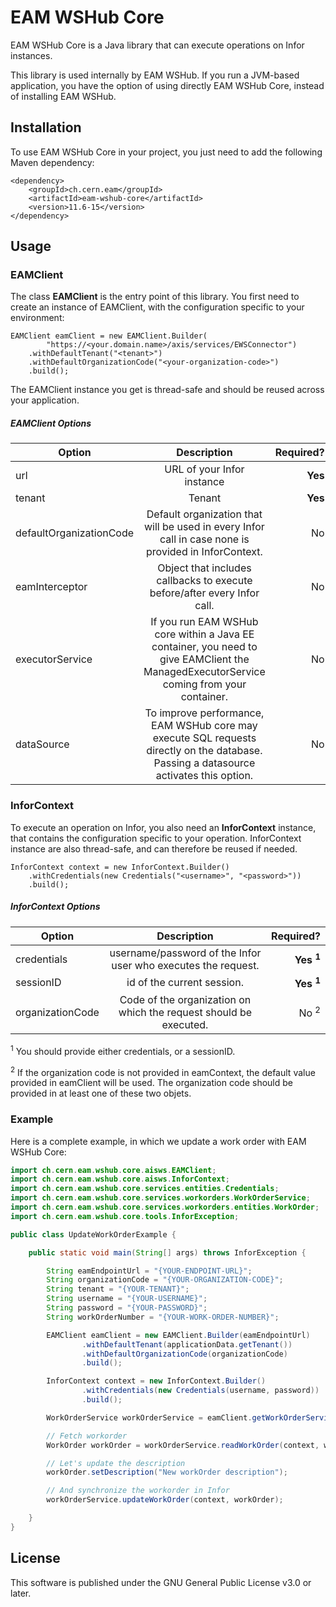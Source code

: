 # EAM WSHub Core

EAM WSHub Core is a Java library that can execute operations on Infor instances.

This library is used internally by EAM WSHub. If you run a JVM-based application, you have
the option of using directly EAM WSHub Core, instead of installing EAM WSHub.

## Installation
To use EAM WSHub Core in your project, you just need to add the following Maven dependency:
```
<dependency>
    <groupId>ch.cern.eam</groupId>
    <artifactId>eam-wshub-core</artifactId>
    <version>11.6-15</version>
</dependency>
```

## Usage
### EAMClient
The class **EAMClient** is the entry point of this library.
You first need to create an instance of EAMClient, with the configuration specific to your environment:

```
EAMClient eamClient = new EAMClient.Builder(
        "https://<your.domain.name>/axis/services/EWSConnector") 
    .withDefaultTenant("<tenant>")
    .withDefaultOrganizationCode("<your-organization-code>")
    .build();
```
The EAMClient instance you get is thread-safe and should be reused across your application.

##### EAMClient Options
| Option        | Description           | Required?  |
| ------------- |:-------------:| -----:|
| url           | URL of your Infor instance | **Yes** |
| tenant        | Tenant      |   **Yes** |
| defaultOrganizationCode  | Default organization that will be used in every Infor call in case none is provided in InforContext.      |    No |
| eamInterceptor  | Object that includes callbacks to execute before/after every Infor call.      |    No |
| executorService  | If you run EAM WSHub core within a Java EE container, you need to give EAMClient the ManagedExecutorService coming from your container.    |    No |
| dataSource  | To improve performance, EAM WSHub core may execute SQL requests directly on the database. Passing a datasource activates this option.     |    No |

### InforContext
To execute an operation on Infor, you also need an **InforContext** instance, that contains the configuration specific to
your operation. InforContext instance are also thread-safe, and can therefore be reused if needed. 
```
InforContext context = new InforContext.Builder()
    .withCredentials(new Credentials("<username>", "<password>"))
    .build();
```
##### InforContext Options
| Option        | Description           | Required?  |
| ------------- |:-------------:| -----:|
| credentials           | username/password of the Infor user who executes the request. | **Yes <sup>1</sup>** |
| sessionID        | id of the current session.      |   **Yes <sup>1</sup>** |
| organizationCode  | Code of the organization on which the request should be executed.|    No <sup>2</sup> |

<sup>1</sup> You should provide either credentials, or a sessionID.

<sup>2</sup> If the organization code is not provided in eamContext, the default value provided in eamClient will be used. The organization code should be provided in at least one of these two objets.


### Example
Here is a complete example, in which we update a work order with EAM WSHub Core:
```java
import ch.cern.eam.wshub.core.aisws.EAMClient;
import ch.cern.eam.wshub.core.aisws.InforContext;
import ch.cern.eam.wshub.core.services.entities.Credentials;
import ch.cern.eam.wshub.core.services.workorders.WorkOrderService;
import ch.cern.eam.wshub.core.services.workorders.entities.WorkOrder;
import ch.cern.eam.wshub.core.tools.InforException;

public class UpdateWorkOrderExample {

    public static void main(String[] args) throws InforException {

        String eamEndpointUrl = "{YOUR-ENDPOINT-URL}";
        String organizationCode = "{YOUR-ORGANIZATION-CODE}";
        String tenant = "{YOUR-TENANT}";
        String username = "{YOUR-USERNAME}";
        String password = "{YOUR-PASSWORD}";
        String workOrderNumber = "{YOUR-WORK-ORDER-NUMBER}";

        EAMClient eamClient = new EAMClient.Builder(eamEndpointUrl)
                .withDefaultTenant(applicationData.getTenant())
                .withDefaultOrganizationCode(organizationCode)
                .build();

        InforContext context = new InforContext.Builder()
                .withCredentials(new Credentials(username, password))
                .build();

        WorkOrderService workOrderService = eamClient.getWorkOrderService();

        // Fetch workorder
        WorkOrder workOrder = workOrderService.readWorkOrder(context, workOrderNumber);

        // Let's update the description
        workOrder.setDescription("New workOrder description");

        // And synchronize the workorder in Infor
        workOrderService.updateWorkOrder(context, workOrder);

    }
}
```

## License
This software is published under the GNU General Public License v3.0 or later.


